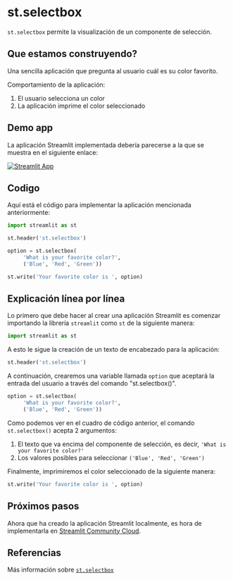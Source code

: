# st.selectbox

`st.selectbox` permite la visualización de un componente de selección.

## Que estamos construyendo?

Una sencilla aplicación que pregunta al usuario cuál es su color favorito.

Comportamiento de la aplicación:
1. El usuario selecciona un color
2. La aplicación imprime el color seleccionado

## Demo app
La aplicación Streamlit implementada debería parecerse a la que se muestra en el siguiente enlace:

[![Streamlit App](https://static.streamlit.io/badges/streamlit_badge_black_white.svg)](https://share.streamlit.io/dataprofessor/st.selectbox/)

## Codigo
Aquí está el código para implementar la aplicación mencionada anteriormente:
```python
import streamlit as st

st.header('st.selectbox')

option = st.selectbox(
     'What is your favorite color?',
     ('Blue', 'Red', 'Green'))

st.write('Your favorite color is ', option)
```

## Explicación línea por línea
Lo primero que debe hacer al crear una aplicación Streamlit es comenzar importando la librería `streamlit` como `st` de la siguiente manera:
```python
import streamlit as st
```

A esto le sigue la creación de un texto de encabezado para la aplicación:
```python
st.header('st.selectbox')
```

A continuación, crearemos una variable llamada `option` que aceptará la entrada del usuario a través del comando "st.selectbox()".

```python
option = st.selectbox(
     'What is your favorite color?',
     ('Blue', 'Red', 'Green'))
```
Como podemos ver en el cuadro de código anterior, el comando `st.selectbox()` acepta 2 argumentos:
1. El texto que va encima del componente de selección, es decir, `'What is your favorite color?'`
2. Los valores posibles para seleccionar `('Blue', 'Red', 'Green')`

Finalmente, imprimiremos el color seleccionado de la siguiente manera:
```python
st.write('Your favorite color is ', option)
```

## Próximos pasos
Ahora que ha creado la aplicación Streamlit localmente, es hora de implementarla en [Streamlit Community Cloud](https://streamlit.io/cloud).

## Referencias
Más información sobre [`st.selectbox`](https://docs.streamlit.io/library/api-reference/widgets/st.selectbox)
